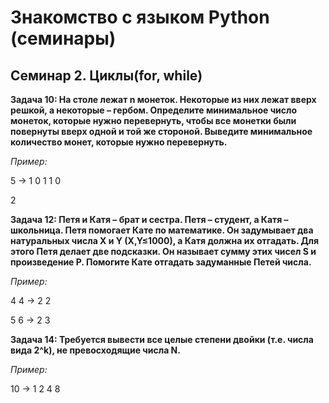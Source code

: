 # Знакомство с языком Python (семинары)

## Семинар 2. Циклы(for, while)

**Задача 10: На столе лежат n монеток. Некоторые из них лежат вверх решкой, а некоторые – гербом. Определите минимальное число монеток, которые нужно перевернуть, чтобы все монетки были повернуты вверх одной и той же стороной. Выведите минимальное количество монет, которые нужно перевернуть.**

*Пример:*

5 -> 1 0 1 1 0

2

**Задача 12: Петя и Катя – брат и сестра. Петя – студент, а Катя – школьница. Петя помогает Кате по математике. Он задумывает два натуральных числа X и Y (X,Y≤1000), а Катя должна их отгадать. Для этого Петя делает две подсказки. Он называет сумму этих чисел S и произведение P. Помогите Кате отгадать задуманные Петей числа.**

*Пример:*

4 4 -> 2 2

5 6 -> 2 3

**Задача 14: Требуется вывести все целые степени двойки (т.е. числа вида 2^k), не превосходящие числа N.**

*Пример:*

10 -> 1 2 4 8